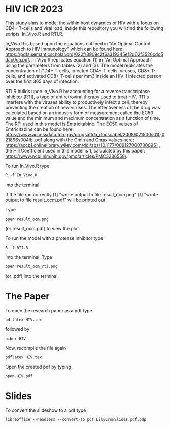 # HIV ICR 2023

This study aims to model the within host dynamics of HIV with a focus on CD4+ T-cells and viral load. Inside this repository you will find the following scripts: In_Vivo.R and RTI.R.

In_Vivo.R is based upon the equations outlined in "An Optimal Control Approach to HIV Immunology" which can be found here: https://pdfs.semanticscholar.org/022f/3909c2f6a319345ef2d62f3526cdd5dac0ca.pdf. In_Vivo.R replicates equation (1) in "An Optimal Approach" using the parameters from tables (2) and (3). The model replicates the concentration of CD4+ T-cells, infected CD4+ T-cells, viruses, CD8+ T-cells, and activated CD8+ T-cells per mm3 inside an HIV-1 infected person over the first 365 days of infection.

RTI.R builds upon In_Vivo.R by accounting for a reverse transcriptase inhibitor (RTI), a type of antiretroviral therapy used to treat HIV. RTI's interfere with the viruses ability to productively infect a cell, thereby preventing the creation of new viruses. The effectiveness of the drug was calculated based on an industry form of measurement called the EC50 value and the minimum and maximum concentration as a function of time. The RTI used in this model is Emtricitabine. The EC50 values of Emtricitabine can be found here: https://www.accessdata.fda.gov/drugsatfda_docs/label/2008/021500s010,021896s004lbl.pdf along with the Cmin and Cmax values here: https://accp1.onlinelibrary.wiley.com/doi/abs/10.1177/0091270007300951 , the Hill Coefficient used in this model is 1, calculated by this paper: https://www.ncbi.nlm.nih.gov/pmc/articles/PMC3236558/.

To run In_Vivo.R type
```
R -f In_Vivo.R
```
into the terminal.

If the file ran correctly
[1] "wrote output to file  result_ocm.png"
[1] "wrote output to file  result_ocm.pdf"
will be printed out.

Type
```
open result_ocm.png
```
(or result_ocm.pdf) to view the plot.


To run the model with a protease inhibitor type
```
R -f RTI.R
```
into the terminal.
Type
```
open result_ocm_rti.png
```
(or .pdf) into the terminal.


# The Paper

To open the research paper as a pdf type
```
pdflatex HIV.tex
```
followed by
```
biber HIV
```
Now, recompile the file again
```
pdflatex HIV.tex
```

Open the created pdf by typing
```
open HIV.pdf
```

# Slides
To convert the slideshow to a pdf type
```
libreoffice --headless --convert-to pdf LilyCrowSlides.pdf.odp
```
